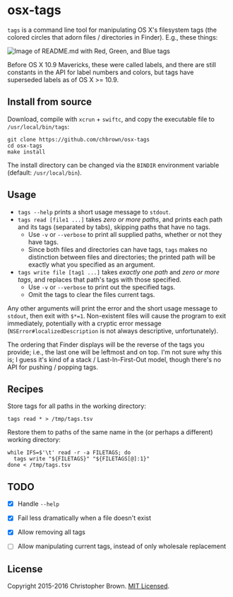 # osx-tags

`tags` is a command line tool for manipulating OS X's filesystem tags (the colored circles that adorn files / directories in Finder). E.g., these things:

![Image of README.md with Red, Green, and Blue tags](http://i.imgur.com/wIWUULF.png)

Before OS X 10.9 Mavericks, these were called labels, and there are still constants in the API for label numbers and colors, but tags have superseded labels as of OS X >= 10.9.


## Install from source

Download, compile with `xcrun` + `swiftc`, and copy the executable file to `/usr/local/bin/tags`:

    git clone https://github.com/chbrown/osx-tags
    cd osx-tags
    make install

The install directory can be changed via the `BINDIR` environment variable (default: `/usr/local/bin`).


## Usage

* `tags --help` prints a short usage message to `stdout`.
* `tags read [file1 ...]` takes _zero or more paths_, and prints each path and its tags (separated by tabs), skipping paths that have no tags.
  - Use `-v` or `--verbose` to print all supplied paths, whether or not they have tags.
  - Since both files and directories can have tags, `tags` makes no distinction between files and directories;
    the printed path will be exactly what you specified as an argument.
* `tags write file [tag1 ...]` takes _exactly one path_ and _zero or more tags_, and replaces that path's tags with those specified.
  - Use `-v` or `--verbose` to print out the specified tags.
  - Omit the tags to clear the files current tags.

Any other arguments will print the error and the short usage message to `stdout`, then exit with `$*=1`.
Non-existent files will cause the program to exit immediately, potentially with a cryptic error message (`NSError#localizedDescription` is not always descriptive, unfortunately).

The ordering that Finder displays will be the reverse of the tags you provide; i.e., the last one will be leftmost and on top.
I'm not sure why this is; I guess it's kind of a stack / Last-In-First-Out model, though there's no API for pushing / popping tags.


## Recipes

Store tags for all paths in the working directory:

    tags read * > /tmp/tags.tsv

Restore them to paths of the same name in the (or perhaps a different) working directory:

    while IFS=$'\t' read -r -a FILETAGS; do
      tags write "${FILETAGS}" "${FILETAGS[@]:1}"
    done < /tmp/tags.tsv


## TODO

* [x] Handle `--help`
* [x] Fail less dramatically when a file doesn't exist
* [x] Allow removing all tags
* [ ] Allow manipulating current tags, instead of only wholesale replacement


## License

Copyright 2015-2016 Christopher Brown. [MIT Licensed](http://chbrown.github.io/licenses/MIT/#2015-2016).
